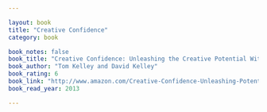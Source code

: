 ```yaml
---

layout: book
title: "Creative Confidence"
category: book

book_notes: false
book_title: "Creative Confidence: Unleashing the Creative Potential Within Us All"
book_author: "Tom Kelley and David Kelley"
book_rating: 6
book_link: "http://www.amazon.com/Creative-Confidence-Unleashing-Potential-Within/dp/038534936X/"
book_read_year: 2013

---
```

